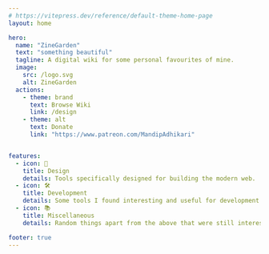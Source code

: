 ```yaml
---
# https://vitepress.dev/reference/default-theme-home-page
layout: home

hero:
  name: "ZineGarden"
  text: "something beautiful"
  tagline: A digital wiki for some personal favourites of mine.
  image:
    src: /logo.svg
    alt: ZineGarden
  actions:
    - theme: brand
      text: Browse Wiki
      link: /design
    - theme: alt
      text: Donate
      link: "https://www.patreon.com/MandipAdhikari"


features:
  - icon: 🎨
    title: Design
    details: Tools specifically designed for building the modern web.
  - icon: 🛠️
    title: Development
    details: Some tools I found interesting and useful for development.
  - icon: 📚
    title: Miscellaneous
    details: Random things apart from the above that were still interesting.

footer: true
---
```


